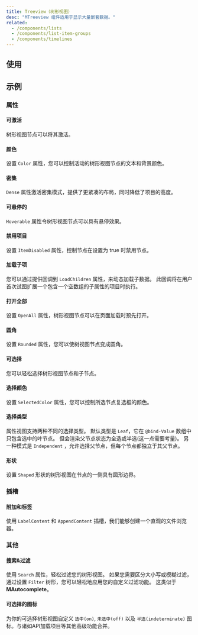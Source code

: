 ```yaml
---
title: Treeview（树形视图）
desc: "MTreeview 组件适用于显示大量嵌套数据。"
related:
  - /components/lists
  - /components/list-item-groups
  - /components/timelines
---
```


## 使用

<masa-example file="Examples.components.treeview.Usage"></masa-example>

## 示例

### 属性

#### 可激活

树形视图节点可以将其激活。

<masa-example file="Examples.components.treeview.Activatable"></masa-example>

#### 颜色

设置 `Color` 属性，您可以控制活动的树形视图节点的文本和背景颜色。

<masa-example file="Examples.components.treeview.Color"></masa-example>

#### 密集

`Dense` 属性激活密集模式，提供了更紧凑的布局，同时降低了项目的高度。

<masa-example file="Examples.components.treeview.Dense"></masa-example>

#### 可悬停的

`Hoverable` 属性令树形视图节点可以具有悬停效果。

<masa-example file="Examples.components.treeview.Hoverable"></masa-example>

#### 禁用项目

设置 `ItemDisabled` 属性，控制节点在设置为 true 时禁用节点。

<masa-example file="Examples.components.treeview.ItemDisabled"></masa-example>

#### 加载子项

您可以通过提供回调到 `LoadChildren` 属性，来动态加载子数据。 此回调将在用户首次试图扩展一个包含一个空数组的子属性的项目时执行。

<masa-example file="Examples.components.treeview.LoadChildren"></masa-example>

#### 打开全部

设置 `OpenAll` 属性，树形视图节点可以在页面加载时预先打开。

<masa-example file="Examples.components.treeview.OpenAll"></masa-example>

#### 圆角

设置 `Rounded` 属性，您可以使树视图节点变成圆角。

<masa-example file="Examples.components.treeview.Rounded"></masa-example>

#### 可选择

您可以轻松选择树形视图节点和子节点。

<masa-example file="Examples.components.treeview.Selectable"></masa-example>

#### 选择颜色

设置 `SelectedColor` 属性，您可以控制所选节点复选框的颜色。

<masa-example file="Examples.components.treeview.SelectColor"></masa-example>

#### 选择类型

属性视图支持两种不同的选择类型。 默认类型是 `Leaf`，它在 `@bind-Value` 数组中只包含选中的叶节点。 但会渲染父节点状态为全选或半选(这一点需要考量)。 另一种模式是 `Independent`
，允许选择父节点，但每个节点都独立于其父节点。

<masa-example file="Examples.components.treeview.SelectType"></masa-example>

#### 形状

设置 `Shaped` 形状的树形视图在节点的一侧具有圆形边界。

<masa-example file="Examples.components.treeview.Shaped"></masa-example>

### 插槽

#### 附加和标签

使用 `LabelContent` 和 `AppendContent` 插槽，我们能够创建一个直观的文件浏览器。

<masa-example file="Examples.components.treeview.AppendAndLabel"></masa-example>

### 其他

#### 搜索&过滤

使用 `Search` 属性，轻松过滤您的树形视图。 如果您需要区分大小写或模糊过滤，通过设置 `Filter` 树形，您可以轻松地应用您的自定义过滤功能。 这类似于 **MAutocomplete**。

<masa-example file="Examples.components.treeview.SearchAndFilter"></masa-example>

#### 可选择的图标

为你的可选择树形视图自定义 `选中(on)`, `未选中(off)` 以及 `半选(indeterminate)` 图标。与诸如API加载项目等其他高级功能合并。

<masa-example file="Examples.components.treeview.SelectableIcons"></masa-example>